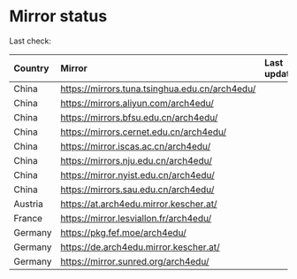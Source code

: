 <script src="./time.js"></script>
# Mirror status
Last check: <script type="text/javascript">localize(1710702841.4797492);</script>

|Country|Mirror|Last update|
|:------|:-----|:----------|
|China|https://mirrors.tuna.tsinghua.edu.cn/arch4edu/|<script type="text/javascript">localize(1710700007);</script>|
|China|https://mirrors.aliyun.com/arch4edu/|<script type="text/javascript">localize(1710657122);</script>|
|China|https://mirrors.bfsu.edu.cn/arch4edu/|<script type="text/javascript">localize(1710657122);</script>|
|China|https://mirrors.cernet.edu.cn/arch4edu/|<script type="text/javascript">localize(1710700007);</script>|
|China|https://mirror.iscas.ac.cn/arch4edu/|<script type="text/javascript">localize(1710657122);</script>|
|China|https://mirrors.nju.edu.cn/arch4edu/|<script type="text/javascript">localize(1710613889);</script>|
|China|https://mirror.nyist.edu.cn/arch4edu/|<script type="text/javascript">localize(1710657122);</script>|
|China|https://mirrors.sau.edu.cn/arch4edu/|<script type="text/javascript">localize(1710657122);</script>|
|Austria|https://at.arch4edu.mirror.kescher.at/|<script type="text/javascript">localize(1710657122);</script>|
|France|https://mirror.lesviallon.fr/arch4edu/|<script type="text/javascript">localize(1710657122);</script>|
|Germany|https://pkg.fef.moe/arch4edu/|<script type="text/javascript">localize(1710657122);</script>|
|Germany|https://de.arch4edu.mirror.kescher.at/|<script type="text/javascript">localize(1710657122);</script>|
|Germany|https://mirror.sunred.org/arch4edu/|<script type="text/javascript">localize(1710657122);</script>|

<script src="./tablefilter/tablefilter.js"></script>
<script src="./table.js"></script>